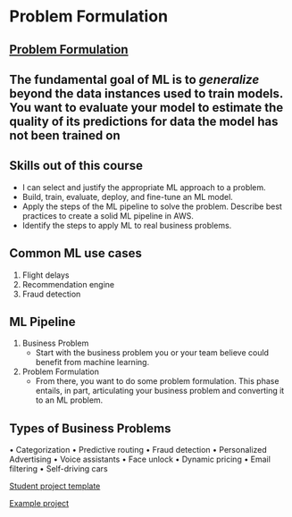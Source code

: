# Problem Formulation

## [Problem Formulation](https://evantage.gilmoreglobal.com/#/books/200-MLDWTS-11-EN-SG-E/cfi/139!/4/2@100:0.00)

## The fundamental goal of ML is to *generalize* beyond the data instances used to train models. You want to evaluate your model to estimate the quality of its predictions for data the model has not been trained on

## Skills out of this course

- I can select and justify the appropriate ML approach to a problem.
- Build, train, evaluate, deploy, and fine-tune an ML model.
- Apply the steps of the ML pipeline to solve the problem. Describe best practices to create a solid ML pipeline in AWS.
- Identify the steps to apply ML to real business problems.

## **Common ML use cases**

1. Flight delays
2. Recommendation engine
3. Fraud detection

## ML Pipeline

1. Business Problem
   - Start with the business problem you or your team believe could benefit from machine learning.
2. Problem Formulation
   - From there, you want to do some problem formulation. This phase entails, in part, articulating your business problem and converting it to an ML problem.

## Types of Business Problems

• Categorization • Predictive routing • Fraud detection • Personalized Advertising • Voice assistants • Face unlock • Dynamic pricing • Email filtering • Self-driving cars


[Student project template](https://aws-tc-largeobjects.s3-us-west-2.amazonaws.com/ILT-TF-200-MLDWTS/Student+Project+Template.docx)

[Example project](https://aws-tc-largeobjects.s3-us-west-2.amazonaws.com/ILT-TF-200-MLDWTS/Example+Project)
